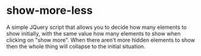# show-more-less
A simple JQuery script that allows you to decide how many elements to show initially, with the same value how many elements to show when clicking on "show more". When there aren't more hidden elements to show then the whole thing will collapse to the initial situation.
